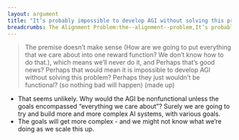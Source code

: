 ```yaml
---
layout: argument
title: "It’s probably impossible to develop AGI without solving this problem - so nothing bad will happen"
breadcrumbs: The Alignment Problem:the--alignment--problem,It’s probably impossible to develop AGI without solving this problem - so nothing bad will happen:it’s-probably-impossible-to-develop--agi-without-solving-this-problem---so-nothing-bad-will-happen
---
```

<blockquote>The premise doesn’t make sense (How are we going to put everything that we care about into one reward function? We don’t know how to do that.), which means we’ll never do it, and Perhaps that’s good news? Perhaps that would mean it is impossible to develop AGI without solving this problem? Perhaps they just wouldn’t be functional? (so nothing bad will happen) (made up)</blockquote>
<ul><li>That seems unlikely. Why would the AGI be nonfunctional unless the goals encompassed “everything we care about”? Surely we are going to try and build more and more complex AI systems, with various goals.</li>
<li>The goals will get more complex - and we might not know what we’re doing as we scale this up.</li>
